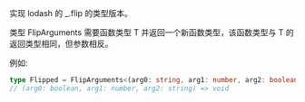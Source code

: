 实现 lodash 的 _.flip 的类型版本。

类型 FlipArguments<T> 需要函数类型 T 并返回一个新函数类型，该函数类型与 T 的返回类型相同，但参数相反。

例如:

```typescript
type Flipped = FlipArguments<(arg0: string, arg1: number, arg2: boolean) => void> 
// (arg0: boolean, arg1: number, arg2: string) => void
```
